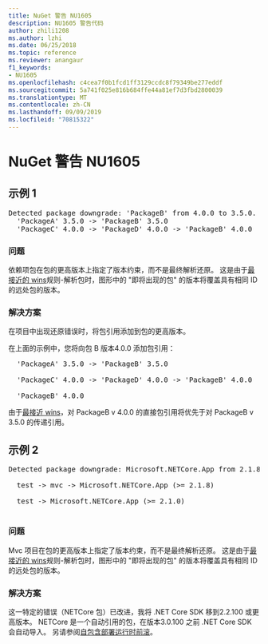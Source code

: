 ```yaml
---
title: NuGet 警告 NU1605
description: NU1605 警告代码
author: zhili1208
ms.author: lzhi
ms.date: 06/25/2018
ms.topic: reference
ms.reviewer: anangaur
f1_keywords:
- NU1605
ms.openlocfilehash: c4cea7f0b1fcd1ff3129ccdc8f79349be277eddf
ms.sourcegitcommit: 5a741f025e816b684ffe44a81ef7d3fbd2800039
ms.translationtype: MT
ms.contentlocale: zh-CN
ms.lasthandoff: 09/09/2019
ms.locfileid: "70815322"
---
```

# <a name="nuget-warning-nu1605"></a>NuGet 警告 NU1605

## <a name="example-1"></a>示例 1

<pre>Detected package downgrade: 'PackageB' from 4.0.0 to 3.5.0. Reference the package directly from the project to select a different version.<br/>  'PackageA' 3.5.0 -> 'PackageB' 3.5.0<br/>  'PackageC' 4.0.0 -> 'PackageD' 4.0.0 -> 'PackageB' 4.0.0</pre>

### <a name="issue"></a>问题
依赖项包在包的更高版本上指定了版本约束，而不是最终解析还原。 这是由于[最接近的 wins](../../concepts/dependency-resolution.md#nearest-wins)规则-解析包时，图形中的 "即将出现的包" 的版本将覆盖具有相同 ID 的远处包的版本。

### <a name="solution"></a>解决方案
在项目中出现还原错误时，将包引用添加到包的更高版本。

在上面的示例中，您将向包 B 版本4.0.0 添加包引用：

<pre>
  'PackageA' 3.5.0 -> 'PackageB' 3.5.0<br/>
  'PackageC' 4.0.0 -> 'PackageD' 4.0.0 -> 'PackageB' 4.0.0<br/>
  'PackageB' 4.0.0
</pre>

由于[最接近 wins](../../concepts/dependency-resolution.md#nearest-wins)，对 PackageB v 4.0.0 的直接包引用将优先于对 PackageB v 3.5.0 的传递引用。

## <a name="example-2"></a>示例 2

<pre>Detected package downgrade: Microsoft.NETCore.App from 2.1.8 to 2.1.0. Reference the package directly from the project to select a different version.<br/>
  test -> mvc -> Microsoft.NETCore.App (>= 2.1.8)<br/>
  test -> Microsoft.NETCore.App (>= 2.1.0)<br/>
</pre>

### <a name="issue"></a>问题
Mvc 项目在包的更高版本上指定了版本约束，而不是最终解析还原。 这是由于[最接近的 wins](../../concepts/dependency-resolution.md#nearest-wins)规则-解析包时，图形中的 "即将出现的包" 的版本将覆盖具有相同 ID 的远处包的版本。

### <a name="solution"></a>解决方案
这一特定的错误（NETCore 包）已改进，我将 .NET Core SDK 移到2.2.100 或更高版本。 NETCore 是一个自动引用的包，在版本3.0.100 之前 .NET Core SDK 会自动导入。 另请参阅[自包含部署运行时前滚](/dotnet/core/deploying/runtime-patch-selection)。
